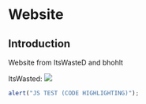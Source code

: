 # Website

## Introduction
Website from  ItsWasteD and bhohlt

ItsWasted:
![](https://avatars3.githubusercontent.com/u/18613337?v=3&s=460)

```javascript
alert("JS TEST (CODE HIGHLIGHTING)");
```